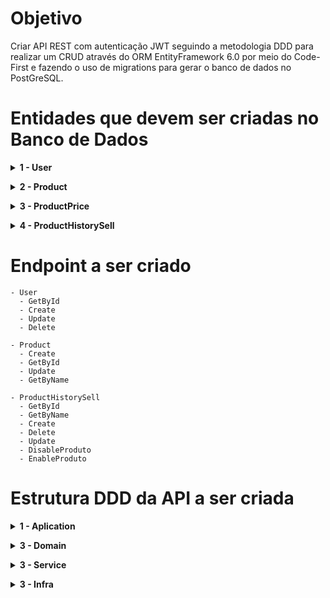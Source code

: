 # Objetivo
Criar API REST com autenticação JWT seguindo a metodologia DDD para realizar um CRUD através do ORM EntityFramework 6.0 por meio do Code-First e fazendo o uso de migrations para gerar o banco de dados no PostGreSQL.

# Entidades que devem ser criadas no Banco de Dados

<details>
  <summary><b>1 - User</b></summary>
  
  ~~~
  User{
  Id: GUID
  Name: string
  PassWord: usando criptografia SHA1
  Login: string
  Email: string
  BirthDay: DateTime
  LastAcess: DateTime
  CreateDate: DateTime
  }
  ~~~

</details>
<p>

<details>
  <summary><b>2 - Product</b></summary>
  
  ~~~
  Product{
  Id: GUID
  IsActive: bool
  Description: string
  IsDue: Bool
  DueDate: DateTime
  Amount: int
  CreateDate: DateTime
  }
  ~~~

</details>
<p>


<details>
  <summary><b>3 - ProductPrice</b></summary>
  
  ~~~
  ProductPrice{
  Id: GUID
  ProductId: FK_ProductId
  Value: double
  }
  ~~~

</details>
<p>

<details>
  <summary><b>4 - ProductHistorySell</b></summary>
  
  ~~~
  ProductHistorySell{
  Id: GUID
  ProductName: string
  PriceCurrent: double
  AmountProduct: int
  UserName: string
  }
  ~~~

</details>
<p>



# Endpoint a ser criado
~~~
- User
  - GetById
  - Create
  - Update
  - Delete
~~~
~~~
- Product
  - Create
  - GetById
  - Update
  - GetByName
~~~

~~~
- ProductHistorySell
  - GetById
  - GetByName
  - Create
  - Delete
  - Update
  - DisableProduto
  - EnableProduto
~~~

# Estrutura DDD da API a ser criada

<details>
  <summary><b>1 - Aplication</b></summary>
  
  - Controllers

</details>
<p>

<details>
  <summary><b>3 - Domain</b></summary>
  
  - DTO
  - Entities
  - Interfaces
  - Utils

</details>
<p>
  
<details>
  <summary><b>3 - Service</b></summary>
  
  - Interfaces
  - Services

</details>
<p>
  
<details>
  <summary><b>3 - Infra</b></summary>
  
  - Context
  - Mapping
  - Repository

</details>
<p>
  
  
 
